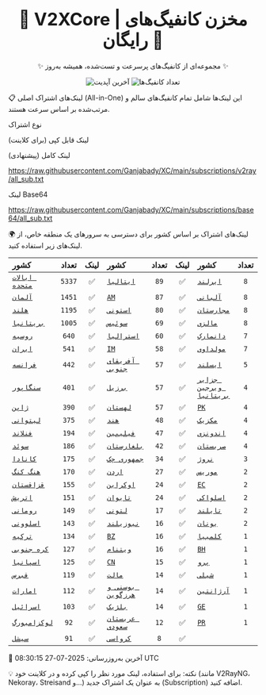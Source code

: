 <div align="center">
<h1 style="font-size: 2.5em; font-weight: bold;">🚀 V2XCore | مخزن کانفیگ‌های رایگان 🚀</h1>
<p>✨ مجموعه‌ای از کانفیگ‌های پرسرعت و تست‌شده، همیشه به‌روز ✨</p>

<p>
<img src="https://img.shields.io/badge/Updated-2025-07-27 08:30:15 UTC-blue?style=for-the-badge&logo=github" alt="آخرین آپدیت">
<img src="https://img.shields.io/badge/Configs-27278-green?style=for-the-badge&logo=serverless" alt="تعداد کانفیگ‌ها">
</p>
</div>

📋 لینک‌های اشتراک اصلی (All-in-One)
این لینک‌ها شامل تمام کانفیگ‌های سالم و مرتب‌شده بر اساس سرعت هستند.

نوع اشتراک

لینک قابل کپی (برای کلاینت)

لینک کامل (پیشنهادی)

https://raw.githubusercontent.com/Ganjabady/XC/main/subscriptions/v2ray/all_sub.txt

لینک Base64

https://raw.githubusercontent.com/Ganjabady/XC/main/subscriptions/base64/all_sub.txt

🌍 لینک‌های اشتراک بر اساس کشور
برای دسترسی به سرورهای یک منطقه خاص، از لینک‌های زیر استفاده کنید.

| کشور | تعداد | لینک | کشور | تعداد | لینک | کشور | تعداد | لینک |
| :--- | :---: | :---: | :--- | :---: | :---: | :--- | :---: | :---: |
| [`ایالات متحده`](https://raw.githubusercontent.com/Ganjabady/XC/main/subscriptions/regions/US.txt) | `5337` | ✅ | [`ایتالیا`](https://raw.githubusercontent.com/Ganjabady/XC/main/subscriptions/regions/IT.txt) | `89` | ✅ | [`ایرلند`](https://raw.githubusercontent.com/Ganjabady/XC/main/subscriptions/regions/IE.txt) | `8` | ✅ |
| [`آلمان`](https://raw.githubusercontent.com/Ganjabady/XC/main/subscriptions/regions/DE.txt) | `1451` | ✅ | [`AM`](https://raw.githubusercontent.com/Ganjabady/XC/main/subscriptions/regions/AM.txt) | `87` | ✅ | [`آلبانی`](https://raw.githubusercontent.com/Ganjabady/XC/main/subscriptions/regions/AL.txt) | `8` | ✅ |
| [`هلند`](https://raw.githubusercontent.com/Ganjabady/XC/main/subscriptions/regions/NL.txt) | `1195` | ✅ | [`استونی`](https://raw.githubusercontent.com/Ganjabady/XC/main/subscriptions/regions/EE.txt) | `80` | ✅ | [`مجارستان`](https://raw.githubusercontent.com/Ganjabady/XC/main/subscriptions/regions/HU.txt) | `8` | ✅ |
| [`بریتانیا`](https://raw.githubusercontent.com/Ganjabady/XC/main/subscriptions/regions/GB.txt) | `1005` | ✅ | [`سوئیس`](https://raw.githubusercontent.com/Ganjabady/XC/main/subscriptions/regions/CH.txt) | `69` | ✅ | [`مالزی`](https://raw.githubusercontent.com/Ganjabady/XC/main/subscriptions/regions/MY.txt) | `8` | ✅ |
| [`روسیه`](https://raw.githubusercontent.com/Ganjabady/XC/main/subscriptions/regions/RU.txt) | `640` | ✅ | [`استرالیا`](https://raw.githubusercontent.com/Ganjabady/XC/main/subscriptions/regions/AU.txt) | `60` | ✅ | [`دانمارک`](https://raw.githubusercontent.com/Ganjabady/XC/main/subscriptions/regions/DK.txt) | `7` | ✅ |
| [`ایران`](https://raw.githubusercontent.com/Ganjabady/XC/main/subscriptions/regions/IR.txt) | `541` | ✅ | [`IM`](https://raw.githubusercontent.com/Ganjabady/XC/main/subscriptions/regions/IM.txt) | `58` | ✅ | [`مولداوی`](https://raw.githubusercontent.com/Ganjabady/XC/main/subscriptions/regions/MD.txt) | `7` | ✅ |
| [`فرانسه`](https://raw.githubusercontent.com/Ganjabady/XC/main/subscriptions/regions/FR.txt) | `442` | ✅ | [`آفریقای جنوبی`](https://raw.githubusercontent.com/Ganjabady/XC/main/subscriptions/regions/ZA.txt) | `57` | ✅ | [`ایسلند`](https://raw.githubusercontent.com/Ganjabady/XC/main/subscriptions/regions/IS.txt) | `5` | ✅ |
| [`سنگاپور`](https://raw.githubusercontent.com/Ganjabady/XC/main/subscriptions/regions/SG.txt) | `401` | ✅ | [`برزیل`](https://raw.githubusercontent.com/Ganjabady/XC/main/subscriptions/regions/BR.txt) | `57` | ✅ | [`جزایر ویرجین بریتانیا`](https://raw.githubusercontent.com/Ganjabady/XC/main/subscriptions/regions/VG.txt) | `4` | ✅ |
| [`ژاپن`](https://raw.githubusercontent.com/Ganjabady/XC/main/subscriptions/regions/JP.txt) | `390` | ✅ | [`لهستان`](https://raw.githubusercontent.com/Ganjabady/XC/main/subscriptions/regions/PL.txt) | `57` | ✅ | [`PK`](https://raw.githubusercontent.com/Ganjabady/XC/main/subscriptions/regions/PK.txt) | `4` | ✅ |
| [`لیتوانی`](https://raw.githubusercontent.com/Ganjabady/XC/main/subscriptions/regions/LT.txt) | `375` | ✅ | [`هند`](https://raw.githubusercontent.com/Ganjabady/XC/main/subscriptions/regions/IN.txt) | `48` | ✅ | [`مکزیک`](https://raw.githubusercontent.com/Ganjabady/XC/main/subscriptions/regions/MX.txt) | `4` | ✅ |
| [`فنلاند`](https://raw.githubusercontent.com/Ganjabady/XC/main/subscriptions/regions/FI.txt) | `194` | ✅ | [`فیلیپین`](https://raw.githubusercontent.com/Ganjabady/XC/main/subscriptions/regions/PH.txt) | `47` | ✅ | [`اندونزی`](https://raw.githubusercontent.com/Ganjabady/XC/main/subscriptions/regions/ID.txt) | `4` | ✅ |
| [`سوئد`](https://raw.githubusercontent.com/Ganjabady/XC/main/subscriptions/regions/SE.txt) | `186` | ✅ | [`بلغارستان`](https://raw.githubusercontent.com/Ganjabady/XC/main/subscriptions/regions/BG.txt) | `42` | ✅ | [`صربستان`](https://raw.githubusercontent.com/Ganjabady/XC/main/subscriptions/regions/RS.txt) | `4` | ✅ |
| [`کانادا`](https://raw.githubusercontent.com/Ganjabady/XC/main/subscriptions/regions/CA.txt) | `175` | ✅ | [`جمهوری چک`](https://raw.githubusercontent.com/Ganjabady/XC/main/subscriptions/regions/CZ.txt) | `34` | ✅ | [`نروژ`](https://raw.githubusercontent.com/Ganjabady/XC/main/subscriptions/regions/NO.txt) | `3` | ✅ |
| [`هنگ کنگ`](https://raw.githubusercontent.com/Ganjabady/XC/main/subscriptions/regions/HK.txt) | `170` | ✅ | [`اردن`](https://raw.githubusercontent.com/Ganjabady/XC/main/subscriptions/regions/JO.txt) | `27` | ✅ | [`موریس`](https://raw.githubusercontent.com/Ganjabady/XC/main/subscriptions/regions/MU.txt) | `2` | ✅ |
| [`قزاقستان`](https://raw.githubusercontent.com/Ganjabady/XC/main/subscriptions/regions/KZ.txt) | `155` | ✅ | [`اوکراین`](https://raw.githubusercontent.com/Ganjabady/XC/main/subscriptions/regions/UA.txt) | `24` | ✅ | [`EC`](https://raw.githubusercontent.com/Ganjabady/XC/main/subscriptions/regions/EC.txt) | `2` | ✅ |
| [`اتریش`](https://raw.githubusercontent.com/Ganjabady/XC/main/subscriptions/regions/AT.txt) | `151` | ✅ | [`تایوان`](https://raw.githubusercontent.com/Ganjabady/XC/main/subscriptions/regions/TW.txt) | `24` | ✅ | [`اسلواکی`](https://raw.githubusercontent.com/Ganjabady/XC/main/subscriptions/regions/SK.txt) | `2` | ✅ |
| [`رومانی`](https://raw.githubusercontent.com/Ganjabady/XC/main/subscriptions/regions/RO.txt) | `149` | ✅ | [`لتونی`](https://raw.githubusercontent.com/Ganjabady/XC/main/subscriptions/regions/LV.txt) | `17` | ✅ | [`تایلند`](https://raw.githubusercontent.com/Ganjabady/XC/main/subscriptions/regions/TH.txt) | `2` | ✅ |
| [`اسلوونی`](https://raw.githubusercontent.com/Ganjabady/XC/main/subscriptions/regions/SI.txt) | `143` | ✅ | [`نیوزیلند`](https://raw.githubusercontent.com/Ganjabady/XC/main/subscriptions/regions/NZ.txt) | `16` | ✅ | [`یونان`](https://raw.githubusercontent.com/Ganjabady/XC/main/subscriptions/regions/GR.txt) | `2` | ✅ |
| [`ترکیه`](https://raw.githubusercontent.com/Ganjabady/XC/main/subscriptions/regions/TR.txt) | `134` | ✅ | [`BZ`](https://raw.githubusercontent.com/Ganjabady/XC/main/subscriptions/regions/BZ.txt) | `16` | ✅ | [`کلمبیا`](https://raw.githubusercontent.com/Ganjabady/XC/main/subscriptions/regions/CO.txt) | `1` | ✅ |
| [`کره جنوبی`](https://raw.githubusercontent.com/Ganjabady/XC/main/subscriptions/regions/KR.txt) | `127` | ✅ | [`ویتنام`](https://raw.githubusercontent.com/Ganjabady/XC/main/subscriptions/regions/VN.txt) | `16` | ✅ | [`BH`](https://raw.githubusercontent.com/Ganjabady/XC/main/subscriptions/regions/BH.txt) | `1` | ✅ |
| [`اسپانیا`](https://raw.githubusercontent.com/Ganjabady/XC/main/subscriptions/regions/ES.txt) | `125` | ✅ | [`CN`](https://raw.githubusercontent.com/Ganjabady/XC/main/subscriptions/regions/CN.txt) | `15` | ✅ | [`پرو`](https://raw.githubusercontent.com/Ganjabady/XC/main/subscriptions/regions/PE.txt) | `1` | ✅ |
| [`قبرس`](https://raw.githubusercontent.com/Ganjabady/XC/main/subscriptions/regions/CY.txt) | `119` | ✅ | [`مالت`](https://raw.githubusercontent.com/Ganjabady/XC/main/subscriptions/regions/MT.txt) | `14` | ✅ | [`شیلی`](https://raw.githubusercontent.com/Ganjabady/XC/main/subscriptions/regions/CL.txt) | `1` | ✅ |
| [`امارات`](https://raw.githubusercontent.com/Ganjabady/XC/main/subscriptions/regions/AE.txt) | `112` | ✅ | [`بوسنی و هرزگوین`](https://raw.githubusercontent.com/Ganjabady/XC/main/subscriptions/regions/BA.txt) | `14` | ✅ | [`آرژانتین`](https://raw.githubusercontent.com/Ganjabady/XC/main/subscriptions/regions/AR.txt) | `1` | ✅ |
| [`اسرائیل`](https://raw.githubusercontent.com/Ganjabady/XC/main/subscriptions/regions/IL.txt) | `103` | ✅ | [`بلژیک`](https://raw.githubusercontent.com/Ganjabady/XC/main/subscriptions/regions/BE.txt) | `14` | ✅ | [`GE`](https://raw.githubusercontent.com/Ganjabady/XC/main/subscriptions/regions/GE.txt) | `1` | ✅ |
| [`لوکزامبورگ`](https://raw.githubusercontent.com/Ganjabady/XC/main/subscriptions/regions/LU.txt) | `92` | ✅ | [`عربستان سعودی`](https://raw.githubusercontent.com/Ganjabady/XC/main/subscriptions/regions/SA.txt) | `12` | ✅ | [`PR`](https://raw.githubusercontent.com/Ganjabady/XC/main/subscriptions/regions/PR.txt) | `1` | ✅ |
| [`سیشل`](https://raw.githubusercontent.com/Ganjabady/XC/main/subscriptions/regions/SC.txt) | `91` | ✅ | [`کرواسی`](https://raw.githubusercontent.com/Ganjabady/XC/main/subscriptions/regions/HR.txt) | `8` | ✅ |  |  |  |


🔄 آخرین به‌روزرسانی: 2025-07-27 08:30:15 UTC

💡 نکته: برای استفاده، لینک مورد نظر را کپی کرده و در کلاینت خود (مانند V2RayNG، Nekoray، Streisand و...) به عنوان یک اشتراک جدید (Subscription) اضافه کنید.
